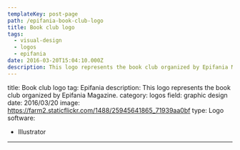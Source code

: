 ```yaml
---
templateKey: post-page
path: /epifania-book-club-logo
title: Book club logo
tags:
  - visual-design
  - logos
  - epifania
date: 2016-03-20T15:04:10.000Z
description: This logo represents the book club organized by Epifania Magazine.
---
```


title: Book club logo
tag: Epifania
description: This logo represents the book club organized by Epifania Magazine.
category: logos
field: graphic design
date: 2016/03/20
image: https://farm2.staticflickr.com/1488/25945641865_71939aa0bf
type: Logo
software:
- Illustrator
---
